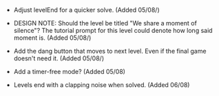 - Adjust levelEnd for a quicker solve. (Added 05/08/)
- DESIGN NOTE: Should the level be titled "We share a moment of silence"? The tutorial prompt for this level could denote how long said moment is. (Added 05/08/)
- Add the dang button that moves to next level. Even if the final game doesn't need it. (Added 05/08/)
- Add a timer-free mode? (Added 05/08)

- Levels end with a clapping noise when solved. (Added 06/08)